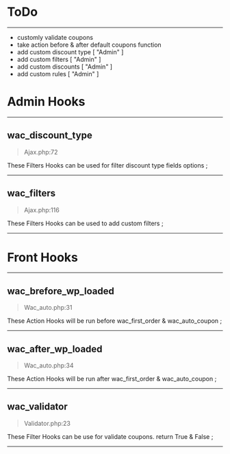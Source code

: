 # ToDo

---

- customly validate coupons
- take action before & after default coupons function
- add custom discount type [ "Admin" ]
- add custom filters [ "Admin" ]
- add custom discounts [ "Admin" ]
- add custom rules [ "Admin" ]



# Admin Hooks

---

## wac_discount_type

> Ajax.php:72

These Filters Hooks can be used for filter discount type fields options ;

---

## wac_filters

> Ajax.php:116

These Filters Hooks can be used to add custom filters ;

---




# Front Hooks

---

## wac_brefore_wp_loaded

> Wac_auto.php:31

These Action Hooks will be run before wac_first_order & wac_auto_coupon ;

---

## wac_after_wp_loaded

> Wac_auto.php:34

These Action Hooks will be run after wac_first_order & wac_auto_coupon ;

---

## wac_validator

> Validator.php:23

These Filter Hooks can be use for validate coupons. return True & False ;

---
